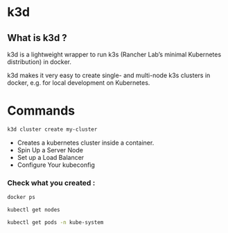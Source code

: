 # k3d

## What is k3d ?

k3d is a lightweight wrapper to run k3s (Rancher Lab’s minimal Kubernetes distribution) in docker.

k3d makes it very easy to create single- and multi-node k3s clusters in docker, e.g. for local development on Kubernetes.

# Commands



``` bash
k3d cluster create my-cluster

```
* Creates a kubernetes cluster inside a container.
* Spin Up a Server Node
* Set up a Load Balancer
* Configure Your kubeconfig

### Check what you created :

``` bash
docker ps
```

``` bash 
kubectl get nodes
```

``` bash
kubectl get pods -n kube-system
```
